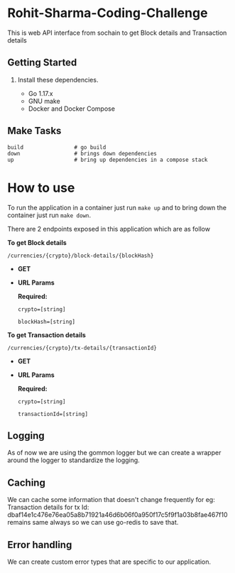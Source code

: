 # Rohit-Sharma-Coding-Challenge

This is web API interface from sochain to get Block details and Transaction details

Getting Started
---------------

1. Install these dependencies.

    - Go 1.17.x
    - GNU make
    - Docker and Docker Compose

Make Tasks
----------

    build                # go build
    down                 # brings down dependencies
    up                   # bring up dependencies in a compose stack

# How to use 
To run the application in a container just run `make up` and to bring down the container just run `make down`.

There are 2 endpoints exposed in this application which are as follow

**To get Block details**

    /currencies/{crypto}/block-details/{blockHash}

* **GET**

* **URL Params**

  **Required:**

  `crypto=[string]`

   `blockHash=[string]`

**To get Transaction details**

    /currencies/{crypto}/tx-details/{transactionId}

* **GET**

* **URL Params**

  **Required:**

  `crypto=[string]`

  `transactionId=[string]`



## Logging
As of now we are using the gommon logger but we can create a wrapper around the logger to standardize the logging. 

## Caching
We can cache some information that doesn't change frequently for eg: Transaction details for 
tx Id: dbaf14e1c476e76ea05a8b71921a46d6b06f0a950f17c5f9f1a03b8fae467f10 remains same always so we can use go-redis to save that.

## Error handling
We can create custom error types that are specific to our application.
